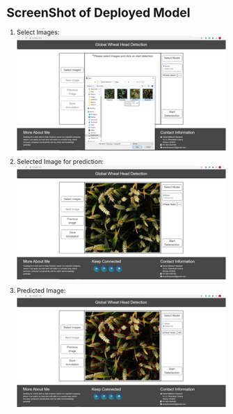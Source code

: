 # ScreenShot of Deployed Model
1. Select Images:
![alt text](https://github.com/vineet22h/Global-Wheat-Detection-Challenge/blob/main/screenshot_select.png)

2. Selected Image for prediction:
![alt text](https://github.com/vineet22h/Global-Wheat-Detection-Challenge/blob/main/screenshot_img.png)

3. Predicted Image:
![alt text](https://github.com/vineet22h/Global-Wheat-Detection-Challenge/blob/main/screenshot_pred.png)
